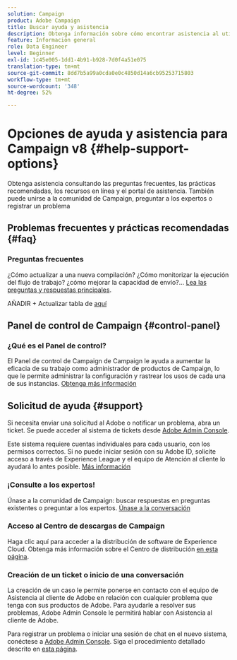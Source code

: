 ```yaml
---
solution: Campaign
product: Adobe Campaign
title: Buscar ayuda y asistencia
description: Obtenga información sobre cómo encontrar asistencia al utilizar Campaign v8
feature: Información general
role: Data Engineer
level: Beginner
exl-id: 1c45e005-1dd1-4b91-b928-7d0f4a51e075
translation-type: tm+mt
source-git-commit: 8dd7b5a99a0cda0e0c4850d14a6cb95253715803
workflow-type: tm+mt
source-wordcount: '348'
ht-degree: 52%

---
```


# Opciones de ayuda y asistencia para Campaign v8 {#help-support-options}

Obtenga asistencia consultando las preguntas frecuentes, las prácticas recomendadas, los recursos en línea y el portal de asistencia. También puede unirse a la comunidad de Campaign, preguntar a los expertos o registrar un problema

## Problemas frecuentes y prácticas recomendadas {#faq}

### Preguntas frecuentes

¿Cómo actualizar a una nueva compilación? ¿Cómo monitorizar la ejecución del flujo de trabajo? ¿cómo mejorar la capacidad de envío?... [Lea las preguntas y respuestas principales](campaign-faq.md).

AÑADIR + Actualizar tabla de [aquí](https://experienceleague.adobe.com/docs/campaign-classic/using/getting-started/support.html?lang=en#faq)

## Panel de control de Campaign {#control-panel}

### ¿Qué es el Panel de control?

El Panel de control de Campaign de Campaign le ayuda a aumentar la eficacia de su trabajo como administrador de productos de Campaign, lo que le permite administrar la configuración y rastrear los usos de cada una de sus instancias.
[Obtenga más información](../config/self-service.md)

## Solicitud de ayuda {#support}

Si necesita enviar una solicitud al Adobe o notificar un problema, abra un ticket. Se puede acceder al sistema de tickets desde [Adobe Admin Console](https://adminConsole.adobe.com/overview).

Este sistema requiere cuentas individuales para cada usuario, con los permisos correctos. Si no puede iniciar sesión con su Adobe ID, solicite acceso a través de Experience League y el equipo de Atención al cliente lo ayudará lo antes posible. [Más información](https://helpx.adobe.com/es/enterprise/using/support-for-experience-cloud.html)

### ¡Consulte a los expertos!

Únase a la comunidad de Campaign: buscar respuestas en preguntas existentes o preguntar a los expertos. [Únase a la conversación](https://experienceleaguecommunities.adobe.cadobe-campaign-classic/ct-p/adobe-campaign-classic-community)

### Acceso al Centro de descargas de Campaign

[](https://experience.adobe.com/#/downloads/content/software-distributicampaign.html)Haga clic aquí para acceder a la distribución de software de Experience Cloud.
Obtenga más información sobre el Centro de distribución [en esta página](https://docs.adobe.com/content/heexperience-cloud/software-distribution/home.html).

### Creación de un ticket o inicio de una conversación

La creación de un caso le permite ponerse en contacto con el equipo de Asistencia al cliente de Adobe en relación con cualquier problema que tenga con sus productos de Adobe. Para ayudarle a resolver sus problemas, Adobe Admin Console le permitirá hablar con Asistencia al cliente de Adobe.

Para registrar un problema o iniciar una sesión de chat en el nuevo sistema, conéctese a [Adobe Admin Console](https://adminConsole.adobe.com/overview). Siga el procedimiento detallado descrito en [esta página](https://helpx.adobe.com/enterprise/using/support-for-experience-cloud.html).
